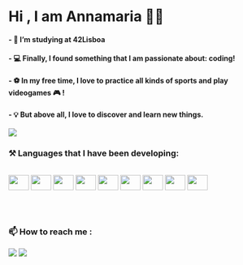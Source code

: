 <h1>Hi , I am Annamaria 👩🏽</h1>

<h4>- 🌱 I’m studying at 42Lisboa  </h4>
<h4>- 💻 Finally, I found something that I am passionate about: coding! </h4>
<h4>- ⚽️ In my free time, I love to practice all kinds of sports and play videogames 🎮 !</h4>
<h4>- 💡 But above all, I love to discover and learn new things.</h4>
<picture>
<source
  srcset="https://github-readme-stats.vercel.app/api?username=AnnamarianNunes&show_icons=true&theme=dracula"
  media="(prefers-color-scheme: dark)"
/>
<source
  srcset="https://github-readme-stats.vercel.app/api?username=AnnamariaNunes&show_icons=true&theme=dracula"
  media="(prefers-color-scheme:dark), (prefers-color-scheme:dark)"
/>
<img src="https://github-readme-stats.vercel.app/api?username=AnnamariaNunes&show_icons=true&theme=dracula" />
</picture>

<h3> ⚒️ Languages that I have been developing: </h3>
<div style="display: inline_block"><br>
  <img align="center" height="30" width="40" src="https://cdn.jsdelivr.net/gh/devicons/devicon/icons/java/java-original-wordmark.svg" />
  <img align="center" height="30" width="40" src="https://cdn.jsdelivr.net/gh/devicons/devicon/icons/css3/css3-original.svg" />
  <img align="center" height="30" width="40" src="https://cdn.jsdelivr.net/gh/devicons/devicon/icons/html5/html5-original.svg" />
  <img align="center" height="30" width="40" src="https://cdn.jsdelivr.net/gh/devicons/devicon/icons/mysql/mysql-original.svg" />
  <img align="center" height="30" width="40" src="https://cdn.jsdelivr.net/gh/devicons/devicon/icons/javascript/javascript-original.svg" />
  <img align="center" height="30" width="40" src="https://cdn.jsdelivr.net/gh/devicons/devicon/icons/unix/unix-original.svg" />
  <img align="center" height="30" width="40" src="https://cdn.jsdelivr.net/gh/devicons/devicon/icons/php/php-original.svg" />
  <img align="center" height="30" width="40" src="https://cdn.jsdelivr.net/gh/devicons/devicon/icons/c/c-original.svg" />
  <img align="center" height="30" width="40" src="https://cdn.jsdelivr.net/gh/devicons/devicon/icons/bash/bash-original.svg" />
          
</div>
  
<br></br>
<h3>📫 How to reach me : </h3>
 
<div> 
  <a href = "mailto:annamarianunes6@gmail.com"><img src="https://img.shields.io/badge/-Gmail-%23333?style=for-the-badge&logo=gmail&logoColor=white" target="_blank"></a>
  <a href="https://www.linkedin.com/in/annamarianunes/" target="_blank"><img src="https://img.shields.io/badge/-LinkedIn-%230077B5?style=for-the-badge&logo=linkedin&logoColor=white" target="_blank"></a> 
  
</div>

